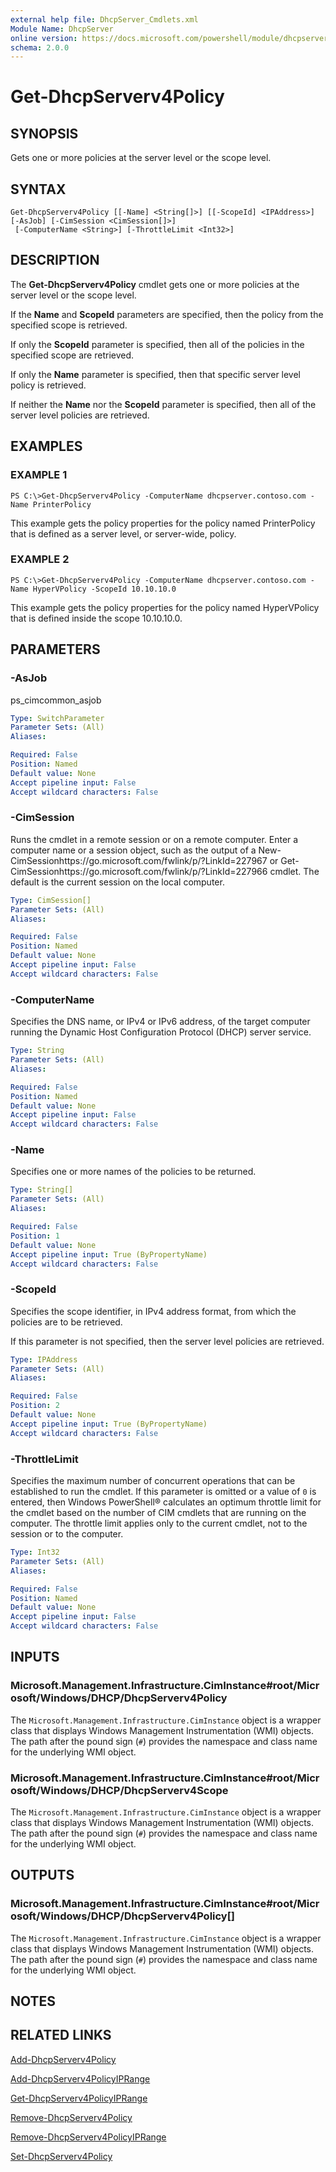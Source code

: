```yaml
---
external help file: DhcpServer_Cmdlets.xml
Module Name: DhcpServer
online version: https://docs.microsoft.com/powershell/module/dhcpserver/get-dhcpserverv4policy?view=windowsserver2012-ps&wt.mc_id=ps-gethelp
schema: 2.0.0
---
```


# Get-DhcpServerv4Policy

## SYNOPSIS
Gets one or more policies at the server level or the scope level.

## SYNTAX

```
Get-DhcpServerv4Policy [[-Name] <String[]>] [[-ScopeId] <IPAddress>] [-AsJob] [-CimSession <CimSession[]>]
 [-ComputerName <String>] [-ThrottleLimit <Int32>]
```

## DESCRIPTION
The **Get-DhcpServerv4Policy** cmdlet gets one or more policies at the server level or the scope level.

If the **Name** and **ScopeId** parameters are specified, then the policy from the specified scope is retrieved.

If only the **ScopeId** parameter is specified, then all of the policies in the specified scope are retrieved.

If only the **Name** parameter is specified, then that specific server level policy is retrieved.

If neither the **Name** nor the **ScopeId** parameter is specified, then all of the server level policies are retrieved.

## EXAMPLES

### EXAMPLE 1
```
PS C:\>Get-DhcpServerv4Policy -ComputerName dhcpserver.contoso.com -Name PrinterPolicy
```

This example gets the policy properties for the policy named PrinterPolicy that is defined as a server level, or server-wide, policy.

### EXAMPLE 2
```
PS C:\>Get-DhcpServerv4Policy -ComputerName dhcpserver.contoso.com -Name HyperVPolicy -ScopeId 10.10.10.0
```

This example gets the policy properties for the policy named HyperVPolicy that is defined inside the scope 10.10.10.0.

## PARAMETERS

### -AsJob
ps_cimcommon_asjob

```yaml
Type: SwitchParameter
Parameter Sets: (All)
Aliases: 

Required: False
Position: Named
Default value: None
Accept pipeline input: False
Accept wildcard characters: False
```

### -CimSession
Runs the cmdlet in a remote session or on a remote computer.
Enter a computer name or a session object, such as the output of a New-CimSessionhttps://go.microsoft.com/fwlink/p/?LinkId=227967 or Get-CimSessionhttps://go.microsoft.com/fwlink/p/?LinkId=227966 cmdlet.
The default is the current session on the local computer.

```yaml
Type: CimSession[]
Parameter Sets: (All)
Aliases: 

Required: False
Position: Named
Default value: None
Accept pipeline input: False
Accept wildcard characters: False
```

### -ComputerName
Specifies the DNS name, or IPv4 or IPv6 address, of the target computer running the Dynamic Host Configuration Protocol (DHCP) server service.

```yaml
Type: String
Parameter Sets: (All)
Aliases: 

Required: False
Position: Named
Default value: None
Accept pipeline input: False
Accept wildcard characters: False
```

### -Name
Specifies one or more names of the policies to be returned.

```yaml
Type: String[]
Parameter Sets: (All)
Aliases: 

Required: False
Position: 1
Default value: None
Accept pipeline input: True (ByPropertyName)
Accept wildcard characters: False
```

### -ScopeId
Specifies the scope identifier, in IPv4 address format, from which the policies are to be retrieved. 

If this parameter is not specified, then the server level policies are retrieved.

```yaml
Type: IPAddress
Parameter Sets: (All)
Aliases: 

Required: False
Position: 2
Default value: None
Accept pipeline input: True (ByPropertyName)
Accept wildcard characters: False
```

### -ThrottleLimit
Specifies the maximum number of concurrent operations that can be established to run the cmdlet.
If this parameter is omitted or a value of `0` is entered, then Windows PowerShell® calculates an optimum throttle limit for the cmdlet based on the number of CIM cmdlets that are running on the computer.
The throttle limit applies only to the current cmdlet, not to the session or to the computer.

```yaml
Type: Int32
Parameter Sets: (All)
Aliases: 

Required: False
Position: Named
Default value: None
Accept pipeline input: False
Accept wildcard characters: False
```

## INPUTS

### Microsoft.Management.Infrastructure.CimInstance#root/Microsoft/Windows/DHCP/DhcpServerv4Policy
The `Microsoft.Management.Infrastructure.CimInstance` object is a wrapper class that displays Windows Management Instrumentation (WMI) objects.
The path after the pound sign (`#`) provides the namespace and class name for the underlying WMI object.

### Microsoft.Management.Infrastructure.CimInstance#root/Microsoft/Windows/DHCP/DhcpServerv4Scope
The `Microsoft.Management.Infrastructure.CimInstance` object is a wrapper class that displays Windows Management Instrumentation (WMI) objects.
The path after the pound sign (`#`) provides the namespace and class name for the underlying WMI object.

## OUTPUTS

### Microsoft.Management.Infrastructure.CimInstance#root/Microsoft/Windows/DHCP/DhcpServerv4Policy[]
The `Microsoft.Management.Infrastructure.CimInstance` object is a wrapper class that displays Windows Management Instrumentation (WMI) objects.
The path after the pound sign (`#`) provides the namespace and class name for the underlying WMI object.

## NOTES

## RELATED LINKS

[Add-DhcpServerv4Policy](./Add-DhcpServerv4Policy.md)

[Add-DhcpServerv4PolicyIPRange](./Add-DhcpServerv4PolicyIPRange.md)

[Get-DhcpServerv4PolicyIPRange](./Get-DhcpServerv4PolicyIPRange.md)

[Remove-DhcpServerv4Policy](./Remove-DhcpServerv4Policy.md)

[Remove-DhcpServerv4PolicyIPRange](./Remove-DhcpServerv4PolicyIPRange.md)

[Set-DhcpServerv4Policy](./Set-DhcpServerv4Policy.md)


